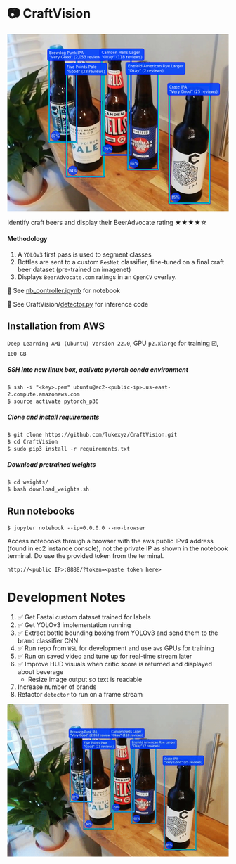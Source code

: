 # :camera: CraftVision

<p align="center">
  <img src="https://github.com/lukexyz/CraftVision/blob/master/output/assortment_0c.png?raw=true">
</p>

Identify craft beers and display their BeerAdvocate rating ★★★★☆

#### Methodology

1. A `YOLOv3` first pass is used to segment classes
2. Bottles are sent to a custom `ResNet` classifier, fine-tuned on a final craft beer dataset (pre-trained on imagenet)
3. Displays `BeerAdvocate.com` ratings in an `OpenCV` overlay.

:notebook_with_decorative_cover: See [nb_controller.ipynb](/nb_controller.ipynb) for notebook 

:bookmark_tabs: See CraftVision/[detector.py](/detector.py) for inference code

## Installation from AWS
`Deep Learning AMI (Ubuntu) Version 22.0`, GPU `p2.xlarge` for training :ballot_box_with_check:, `100 GB`

##### SSH into new linux box, activate pytorch conda environment
    $ ssh -i "<key>.pem" ubuntu@ec2-<public-ip>.us-east-2.compute.amazonaws.com
    $ source activate pytorch_p36
    
##### Clone and install requirements
    $ git clone https://github.com/lukexyz/CraftVision.git
    $ cd CraftVision
    $ sudo pip3 install -r requirements.txt

##### Download pretrained weights
    $ cd weights/
    $ bash download_weights.sh

## Run notebooks
    $ jupyter notebook --ip=0.0.0.0 --no-browser
    
Access notebooks through a browser with the aws public IPv4 address (found in ec2 instance console), not the private IP as shown in the notebook terminal. Do use the provided token from the terminal.

    http://<public IP>:8888/?token=<paste token here>


# Development Notes
1. :white_check_mark: Get Fastai custom dataset trained for labels
2. :white_check_mark: Get YOLOv3 implementation running
3. :white_check_mark: Extract bottle bounding boxing from YOLOv3 and send them to the brand classifier CNN
4. :white_check_mark: Run repo from `WSL` for development and use `aws` GPUs for training 
5. :white_check_mark: Run on saved video and tune up for real-time stream later
6. :white_check_mark: Improve HUD visuals when critic score is returned and displayed about beverage
    - Resize image output so text is readable
7. Increase number of brands
8. Refactor `detector` to run on a frame stream

<p align="center">
  <img src="https://github.com/lukexyz/CraftVision/blob/master/data/video/craft-vid-crop.gif?raw=true">
</p>
